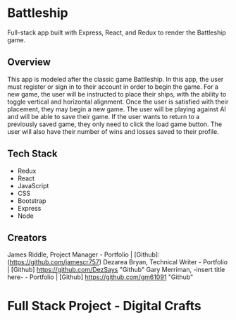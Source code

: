 # Battleship

Full-stack app built with Express, React, and Redux to render the Battleship game.

## Overview
This app is modeled after the classic game Battleship. In this app, the user must register or sign in to their account in order to begin the game. For a new game, the user will be instructed to place their ships, with the ability to toggle vertical and horizontal alignment. Once the user is satisfied with their placement, they may begin a new game. The user will be playing against AI and will be able to save their game. If the user wants to return to a previously saved game, they only need to click the load game button. The user will also have their number of wins and losses saved to their profile.

## Tech Stack
* Redux
* React
* JavaScript
* CSS
* Bootstrap
* Express
* Node

## Creators
James Riddle, Project Manager - Portfolio | [Github]:(https://github.com/jamescr757)
Dezarea Bryan, Technical Writer - Portfolio | [Github] https://github.com/DezSays "Github" 
Gary Merriman, -insert title here- - Portfolio | [Github] https://github.com/gm61091 "Github"


# Full Stack Project - Digital Crafts